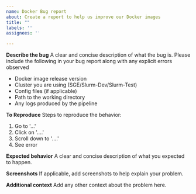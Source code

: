 ```yaml
---
name: Docker Bug report
about: Create a report to help us improve our Docker images
title: ""
labels: ''
assignees: ''

---
```


**Describe the bug**
A clear and concise description of what the bug is. Please include the following in your bug report along with any explicit errors observed
* Docker image release version
* Cluster you are using (SGE/Slurm-Dev/Slurm-Test)
* Config files (if applicable)
* Path to the working directory
* Any logs produced by the pipeline

**To Reproduce**
Steps to reproduce the behavior:
1. Go to '...'
2. Click on '....'
3. Scroll down to '....'
4. See error

**Expected behavior**
A clear and concise description of what you expected to happen.

**Screenshots**
If applicable, add screenshots to help explain your problem.

**Additional context**
Add any other context about the problem here.
